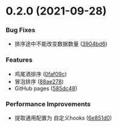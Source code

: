 # 0.2.0 (2021-09-28)


### Bug Fixes

* 排序途中不能改变数据数量 ([3904bd6](https://github.com/Sneaken/sorting-algorithm-visualization/commit/3904bd6bc19243f1794e1e9ee249847daae75d40))


### Features

* 鸡尾酒排序 ([0faf09c](https://github.com/Sneaken/sorting-algorithm-visualization/commit/0faf09c9da5af63ea7bf19f8770f3259916574e8))
* 冒泡排序 ([88ae278](https://github.com/Sneaken/sorting-algorithm-visualization/commit/88ae278f404459baa8d6faa6027365e3c4360895))
* GitHub pages ([585dc48](https://github.com/Sneaken/sorting-algorithm-visualization/commit/585dc482fbcc7b66aae54c318b068f063b3c12c2))


### Performance Improvements

* 提取通用配置为 自定义hooks ([6e851d0](https://github.com/Sneaken/sorting-algorithm-visualization/commit/6e851d0c12b04fa3df05b9021e29b2b1765a1bd0))



